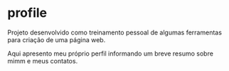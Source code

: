 # profile

Projeto desenvolvido como treinamento pessoal de algumas ferramentas para criação de uma página web.

Aqui apresento meu próprio perfil informando um breve resumo sobre mimm e meus contatos.